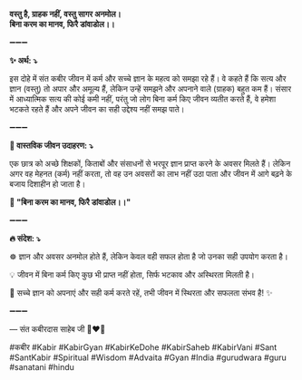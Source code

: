 **वस्तु है, ग्राहक नहीं, वस्तु सागर अनमोल।**\
**बिना करम का मानव, फिरै डांवाडोल।।**

➖➖➖

**✨ अर्थ: ⤵**

इस दोहे में संत कबीर जीवन में कर्म और सच्चे ज्ञान के महत्व को समझा रहे हैं। वे कहते हैं कि सत्य और ज्ञान (वस्तु) तो अपार और अमूल्य हैं, लेकिन उन्हें समझने और अपनाने वाले (ग्राहक) बहुत कम हैं। संसार में आध्यात्मिक सत्य की कोई कमी नहीं, परंतु जो लोग बिना कर्म किए जीवन व्यतीत करते हैं, वे हमेशा भटकते रहते हैं और अपने जीवन का सही उद्देश्य नहीं समझ पाते।

➖➖➖

**🌾 वास्तविक जीवन उदाहरण: ⤵**

एक छात्र को अच्छे शिक्षकों, किताबों और संसाधनों से भरपूर ज्ञान प्राप्त करने के अवसर मिलते हैं। लेकिन अगर वह मेहनत (कर्म) नहीं करता, तो वह उन अवसरों का लाभ नहीं उठा पाता और जीवन में आगे बढ़ने के बजाय दिशाहीन हो जाता है।

**📜 "बिना करम का मानव, फिरै डांवाडोल।।"**

➖➖➖

**🔥 संदेश: ⤵**

☸ ज्ञान और अवसर अनमोल होते हैं, लेकिन केवल वही सफल होता है जो उनका सही उपयोग करता है।

💡 जीवन में बिना कर्म किए कुछ भी प्राप्त नहीं होता, सिर्फ भटकाव और अस्थिरता मिलती है।

🙏 सच्चे ज्ञान को अपनाएं और सही कर्म करते रहें, तभी जीवन में स्थिरता और सफलता संभव है! ✨

➖➖➖

— संत कबीरदास साहेब जी 🙏❤️💯

#कबीर #Kabir #KabirGyan #KabirKeDohe #KabirSaheb #KabirVani #Sant #SantKabir #Spiritual #Wisdom #Advaita #Gyan #India #gurudwara #guru #sanatani #hindu
